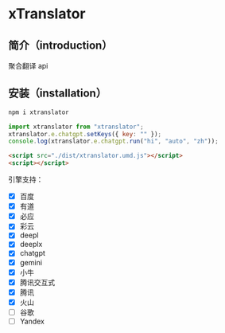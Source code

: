 # xTranslator

## 简介（introduction）

聚合翻译 api

## 安装（installation）

```bash
npm i xtranslator
```

```js
import xtranslator from "xtranslator";
xtranslator.e.chatgpt.setKeys({ key: "" });
console.log(xtranslator.e.chatgpt.run("hi", "auto", "zh"));
```

```html
<script src="./dist/xtranslator.umd.js"></script>
<script></script>
```

引擎支持：

-   [x] 百度
-   [x] 有道
-   [x] 必应
-   [x] 彩云
-   [x] deepl
-   [x] deeplx
-   [x] chatgpt
-   [x] gemini
-   [x] 小牛
-   [x] 腾讯交互式
-   [x] 腾讯
-   [x] 火山
-   [ ] 谷歌
-   [ ] Yandex
